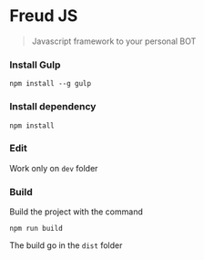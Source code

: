 # Freud JS #

>Javascript framework to your personal BOT

### Install Gulp

`npm install --g gulp`

### Install dependency

`npm install`

### Edit
Work only on `dev` folder

### Build
Build the project with the command

`npm run build`

The build go in the `dist` folder

